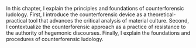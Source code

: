 In this chapter, I explain the principles and foundations of counterforensic ludology. First, I introduce the counterforensic device as a theoretical-practical tool that advances the critical analysis of material culture. Second, I contextualize the counterforensic approach as a practice of resistance to the authority of hegemonic discourses. Finally, I explain the foundations and procedures of counterforensic ludology.